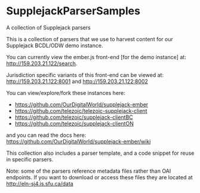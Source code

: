 # SupplejackParserSamples
A collection of Supplejack parsers

This is a collection of parsers that we use to harvest content for our Supplejack BCDL/ODW demo instance. 

You can currently view the ember.js front-end [for the demo instance] at: http://159.203.21.122/search.

Jurisdiction specific variants of this front-end can be viewed at: http://159.203.21.122:8001 and http://159.203.21.122:8002

You can view/explore/fork these instances here: 

- https://github.com/OurDigitalWorld/supplejack-ember
- https://github.com/telezoic/telezoic-supplejack-client
- https://github.com/telezoic/supplejack-clientBC
- https://github.com/telezoic/supplejack-clientON


and you can read the docs here: https://github.com/OurDigitalWorld/supplejack-ember/wiki

This collection also includes a parser template, and a code snippet for reuse in specific parsers.

Note: some of the parsers reference metadata files rather than OAI endpoints. If you want to download or access these files they are located at http://eln-sj4.is.sfu.ca/data


